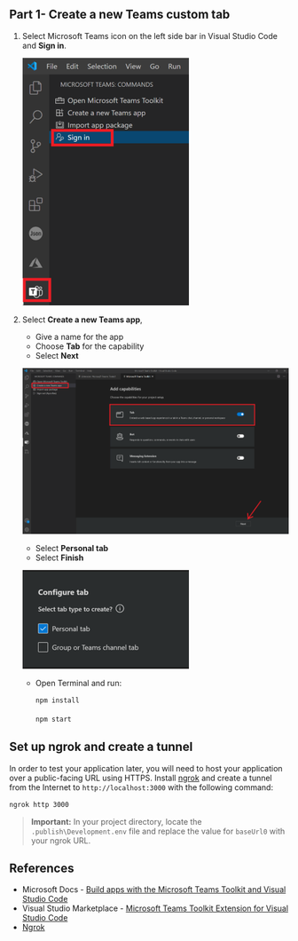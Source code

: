 ## Part 1- Create a new Teams custom tab

1. Select Microsoft Teams icon on the left side bar in Visual Studio Code and **Sign in**.

   ![Microsoft Teams Toolkit Extension for Visual Studio Code](/OneProductivityHub/Images/CreateTeamsTab-1.png)
   
1. Select **Create a new Teams app**, 
   * Give a name for the app 
   * Choose **Tab** for the capability
   * Select **Next**
   
   ![Microsoft Teams Toolkit Extension for Visual Studio Code](/OneProductivityHub/Images/CreateTeamsTab-2.png)
   
   * Select **Personal tab**
   * Select **Finish**
   
   ![Microsoft Teams Toolkit Extension for Visual Studio Code](/OneProductivityHub/Images/CreateTeamsTab-3.PNG)
   
   * Open Terminal and run:
   
      ```Bash
      npm install

      npm start
      ```
## Set up ngrok and create a tunnel
In order to test your application later, you will need to host your application over a public-facing URL using HTTPS. Install [ngrok](https://ngrok.com/download) and create a tunnel from the Internet to `http://localhost:3000` with the following command:

```Bash
ngrok http 3000
```

> **Important:** In your project directory, locate the `.publish\Development.env` file and replace the value for `baseUrl0` with your ngrok URL. 

## References
- Microsoft Docs - [Build apps with the Microsoft Teams Toolkit and Visual Studio Code](https://cda.ms/1Jj)
- Visual Studio Marketplace - [Microsoft Teams Toolkit Extension for Visual Studio Code](https://cda.ms/1Jj)
- [Ngrok](https://ngrok.com/download)